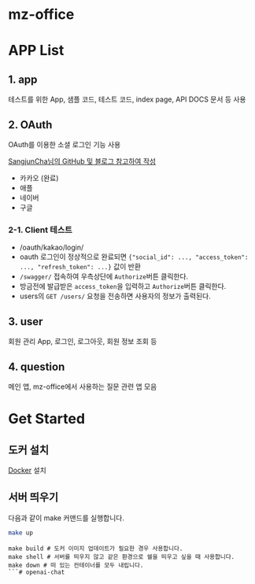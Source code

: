# mz-office

# APP List
## 1. app
테스트를 위한 App, 샘플 코드, 테스트 코드, index page, API DOCS 문서 등 사용

## 2. OAuth
OAuth를 이용한 소셜 로그인 기능 사용

[SangjunCha님의 GitHub 및 블로그 참고하여 작성](https://github.com/SangjunCha-dev/django-oauth)
 - 카카오 (완료)
 - 애플
 - 네이버
 - 구글

### 2-1. Client 테스트
- /oauth/kakao/login/
- oauth 로그인이 정상적으로 완료되면 `{"social_id": ..., "access_token": ..., "refresh_token": ...}` 값이 반환
- `/swagger/` 접속하여 우측상단에 `Authorize`버튼 클릭한다.
- 방금전에 발급받은 `access_token`을 입력하고 `Authorize`버튼 클릭한다.
- users의 `GET /users/` 요청을 전송하면 사용자의 정보가 출력된다.

## 3. user
회원 관리 App, 로그인, 로그아웃, 회원 정보 조회 등

## 4. question
메인 앱, mz-office에서 사용하는 질문 관련 앱 모음


# Get Started
## 도커 설치
[Docker](https://www.docker.com/get-started) 설치

## 서버 띄우기
다음과 같이 make 커맨드를 실행합니다.

```bash
make up
```

```shell
make build # 도커 이미지 업데이트가 필요한 경우 사용합니다.
make shell # 서버를 띄우지 않고 같은 환경으로 쉘을 띄우고 싶을 때 사용합니다.
make down # 떠 있는 컨테이너를 모두 내립니다.
```# openai-chat

